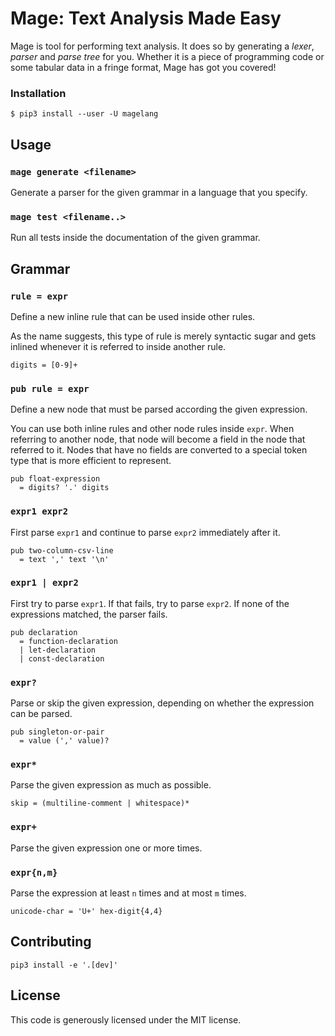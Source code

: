 Mage: Text Analysis Made Easy
=============================

Mage is tool for performing text analysis. It does so by generating a _lexer_,
_parser_ and _parse tree_ for you. Whether it is a piece of programming code or
some tabular data in a fringe format, Mage has got you covered!

### Installation

```
$ pip3 install --user -U magelang
```

## Usage

### `mage generate <filename>`

Generate a parser for the given grammar in a language that you specify.

### `mage test <filename..>`

Run all tests inside the documentation of the given grammar.

## Grammar

### `rule = expr`

Define a new inline rule that can be used inside other rules.

As the name suggests, this type of rule is merely syntactic sugar and gets
inlined whenever it is referred to inside another rule.

```
digits = [0-9]+
```

### `pub rule = expr`

Define a new node that must be parsed according the given expression.

You can use both inline rules and other node rules inside `expr`. When
referring to another node, that node will become a field in the node that
referred to it. Nodes that have no fields are converted to a special token type
that is more efficient to represent.

```
pub float-expression
  = digits? '.' digits
```

### `expr1 expr2`

First parse `expr1` and continue to parse `expr2` immediately after it.

```
pub two-column-csv-line
  = text ',' text '\n'
```

### `expr1 | expr2`

First try to parse `expr1`. If that fails, try to parse `expr2`. If none of the
expressions matched, the parser fails.

```
pub declaration
  = function-declaration
  | let-declaration
  | const-declaration
```

### `expr?`

Parse or skip the given expression, depending on whether the expression can be
parsed.

```
pub singleton-or-pair
  = value (',' value)?
```

### `expr*`

Parse the given expression as much as possible.

```
skip = (multiline-comment | whitespace)*
```

### `expr+`

Parse the given expression one or more times.



### `expr{n,m}`

Parse the expression at least `n` times and at most `m` times.

```
unicode-char = 'U+' hex-digit{4,4}
```

## Contributing

```
pip3 install -e '.[dev]'
```

## License

This code is generously licensed under the MIT license.

